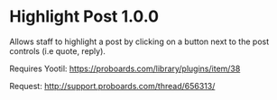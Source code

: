 Highlight Post 1.0.0
====================

Allows staff to highlight a post by clicking on a button next to the post controls (i.e quote, reply).

Requires Yootil: https://proboards.com/library/plugins/item/38

Request: http://support.proboards.com/thread/656313/